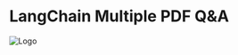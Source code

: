 # LangChain Multiple PDF Q&A

![Logo](https://github.com/SinaRampe/multiple_pdf_chatbot/pics/app.gif)

